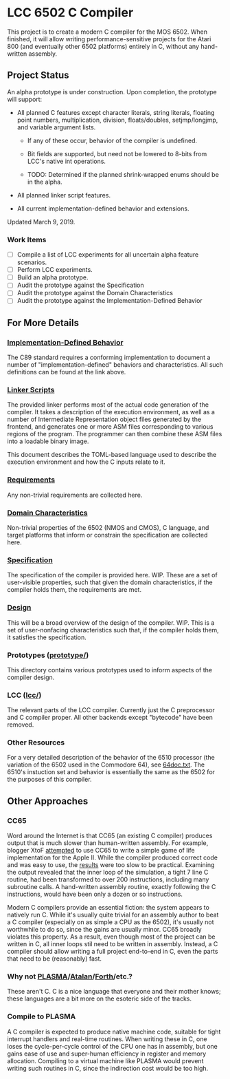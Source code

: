 # LCC 6502 C Compiler

This project is to create a modern C compiler for the MOS 6502. When finished,
it will allow writing performance-sensitive projects for the Atari 800 (and
eventually other 6502 platforms) entirely in C, without any hand-written
assembly.

## Project Status

An alpha prototype is under construction. Upon completion, the prototype will support:

* All planned C features except character literals, string literals,
  floating point numbers, multiplication, division, floats/doubles,
  setjmp/longjmp, and variable argument lists.

  * If any of these occur, behavior of the compiler is undefined.

  * Bit fields are supported, but need not be lowered to 8-bits from LCC's
    native int operations.
  
  * TODO: Determined if the planned shrink-wrapped enums should be in the alpha.

* All planned linker script features.

* All current implementation-defined behavior and extensions.

Updated March 9, 2019.

### Work Items

* [ ] Compile a list of LCC experiments for all uncertain alpha feature scenarios.
* [ ] Perform LCC experiments.
* [ ] Build an alpha prototype.
* [ ] Audit the prototype against the Specification
* [ ] Audit the prototype against the Domain Characteristics
* [ ] Audit the prototype against the Implementation-Defined Behavior

## For More Details

### [Implementation-Defined Behavior](Implementation_Defined_Behavior.md)

The C89 standard requires a conforming implementation to document a number of
"implementation-defined" behaviors and characteristics. All such definitions
can be found at the link above.

### [Linker Scripts](Linker_Scripts.md)

The provided linker performs most of the actual code generation of the
compiler. It takes a description of the execution environment, as well as a
number of Intermediate Representation object files generated by the frontend,
and generates one or more ASM files corresponding to various regions of the
program. The programmer can then combine these ASM files into a loadable
binary image.

This document describes the TOML-based language used to describe the
execution environment and how the C inputs relate to it.

### [Requirements](Requirements.md)

Any non-trivial requirements are collected here.

### [Domain Characteristics](Domain_Characteristics.md)

Non-trivial properties of the 6502 (NMOS and CMOS), C language, and target
platforms that inform or constrain the specification are collected here.

### [Specification](Specification.md)

The specification of the compiler is provided here. WIP. These are a set of
user-visible properties, such that given the domain characteristics, if the
compiler holds them, the requirements are met.

### [Design](Design.md)

This will be a broad overview of the design of the compiler. WIP. This is a
set of user-nonfacing characteristics such that, if the compiler holds them,
it satisfies the specification.

### Prototypes ([prototype/](prototype/))

This directory contains various prototypes used to inform aspects of the
compiler design.

### LCC ([lcc/](lcc/))

The relevant parts of the LCC compiler. Currently just the C preprocessor and C
compiler proper. All other backends except "bytecode" have been removed.

### Other Resources

For a very detailed description of the behavior of the 6510 processor (the
variation of the 6502 used in the Commodore 64), see
[64doc.txt](http://www.atarihq.com/danb/files/64doc.txt). The 6510's instuction
set and behavior is essentially the same as the 6502 for the purposes of this
compiler.

## Other Approaches

### CC65

Word around the Internet is that CC65 (an existing C compiler) produces output
that is much slower than human-written assembly.  For example, blogger XtoF
[attempted](https://www.xtof.info/blog/?p=714) to use CC65 to write a simple
game of life implementation for the Apple II. While the compiler produced
correct code and was easy to use, the [results](https://youtu.be/1twMsK6wXgg)
were too slow to be practical.  Examining the output revealed that the inner
loop of the simulation, a tight 7 line C routine, had been transformed to over
200 instructions, including many subroutine calls. A hand-written assembly
routine, exactly following the C instructions, would have been only a dozen or
so instructions.

Modern C compilers provide an essential fiction: the system appears to natively
run C. While it's usually quite trivial for an assembly author to beat a C
compiler (especially on as simple a CPU as the 6502), it's usually not
worthwhile to do so, since the gains are usually minor.  CC65 broadly violates
this property. As a result, even though most of the project can be written in C,
all inner loops stil need to be written in assembly.  Instead, a C compiler
should allow writing a full project end-to-end in C, even the parts that need to
be (reasonably) fast.

### Why not [PLASMA](https://github.com/dschmenk/PLASMA)/[Atalan](http://atalan.kutululu.org/)/[Forth](https://en.wikipedia.org/wiki/Forth_(programming_language))/etc.?

These aren't C. C is a nice language that everyone and their mother knows; these
languages are a bit more on the esoteric side of the tracks.

### Compile to PLASMA

A C compiler is expected to produce native machine code, suitable for tight
interrupt handlers and real-time routines.  When writing these in C, one loses
the cycle-per-cycle control of the CPU one has in assembly, but one gains ease
of use and super-human efficiency in register and memory allocation. Compiling
to a virtual machine like PLASMA would prevent writing such routines in C, since
the indirection cost would be too high.

